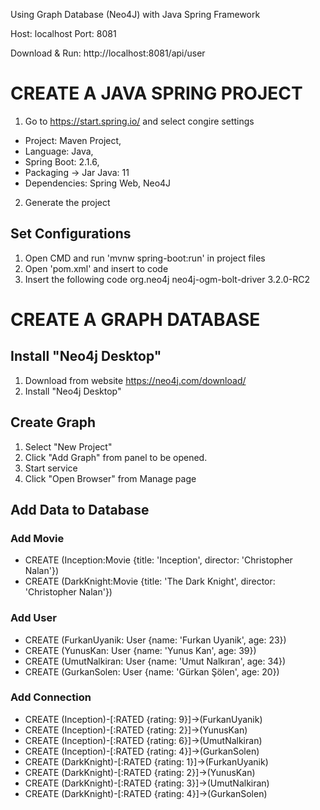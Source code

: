 Using Graph Database (Neo4J) with Java Spring Framework

Host: localhost
Port: 8081

Download & Run: http://localhost:8081/api/user

# CREATE A JAVA SPRING PROJECT
1. Go to https://start.spring.io/ and select congire settings
  - Project: Maven Project, 
  - Language: Java, 
  - Spring Boot: 2.1.6, 
  - Packaging -> Jar Java: 11 
  - Dependencies: Spring Web, Neo4J
  
2. Generate the project

## Set Configurations
1. Open CMD and run 'mvnw spring-boot:run' in project files
2. Open 'pom.xml' and insert to code
3. Insert the following code
        <dependency>
            <groupId>org.neo4j</groupId>
            <artifactId>neo4j-ogm-bolt-driver</artifactId>
            <version>3.2.0-RC2</version>
        </dependency>
        
# CREATE A GRAPH DATABASE
## Install "Neo4j Desktop" 
1. Download from website https://neo4j.com/download/
2. Install "Neo4j Desktop"
## Create Graph
1. Select "New Project"
2. Click "Add Graph" from panel to be opened. 
3. Start service
4. Click "Open Browser" from Manage page
## Add Data to Database
### Add Movie
* CREATE (Inception:Movie {title: 'Inception', director: 'Christopher Nalan'})
* CREATE (DarkKnight:Movie {title: 'The Dark Knight', director: 'Christopher Nalan'})
### Add User
* CREATE (FurkanUyanik: User {name: 'Furkan Uyanik', age: 23})
* CREATE (YunusKan: User {name: 'Yunus Kan', age: 39})
* CREATE (UmutNalkiran: User {name: 'Umut Nalkıran', age: 34})
* CREATE (GurkanSolen: User {name: 'Gürkan Şölen', age: 20})
### Add Connection
* CREATE (Inception)-[:RATED {rating: 9}]->(FurkanUyanik)
* CREATE (Inception)-[:RATED {rating: 2}]->(YunusKan)
* CREATE (Inception)-[:RATED {rating: 6}]->(UmutNalkiran)
* CREATE (Inception)-[:RATED {rating: 4}]->(GurkanSolen)
* CREATE (DarkKnight)-[:RATED {rating: 1}]->(FurkanUyanik)
* CREATE (DarkKnight)-[:RATED {rating: 2}]->(YunusKan)
* CREATE (DarkKnight)-[:RATED {rating: 3}]->(UmutNalkiran)
* CREATE (DarkKnight)-[:RATED {rating: 4}]->(GurkanSolen)
